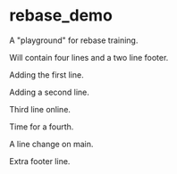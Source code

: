 # rebase_demo

A "playground" for rebase training.

Will contain four lines and a two line footer.

Adding the first line.

Adding a second line.

Third line online.

Time for a fourth.

A line change on main.

Extra footer line.
